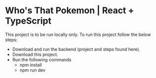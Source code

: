 # Who's That Pokemon | React + TypeScript

This project is to be run locally only. To run this project follow the below steps:
- Download and run the backend (project and steps found here).
- Download this project.
- Run the following commands
  - npm install
  - npm run dev
